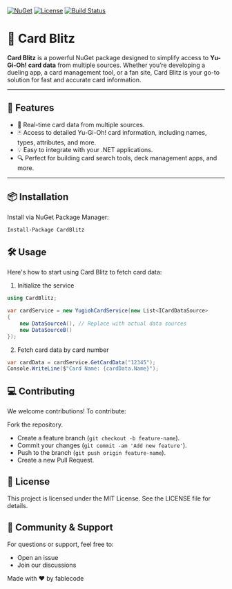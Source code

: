 [![NuGet](https://img.shields.io/nuget/v/CardBlitz)](https://www.nuget.org/packages/CardBlitz)
[![License](https://img.shields.io/github/license/yourusername/card-blitz)](LICENSE)
[![Build Status](https://img.shields.io/github/actions/workflow/status/yourusername/card-blitz/build.yml)](https://github.com/yourusername/card-blitz/actions)

# 🎴 Card Blitz

**Card Blitz** is a powerful NuGet package designed to simplify access to **Yu-Gi-Oh! card data** from multiple sources. Whether you’re developing a dueling app, a card management tool, or a fan site, Card Blitz is your go-to solution for fast and accurate card information.

---

## 🚀 Features

- 🔄 Real-time card data from multiple sources.
- 🃏 Access to detailed Yu-Gi-Oh! card information, including names, types, attributes, and more.
- 💡 Easy to integrate with your .NET applications.
- 🔍 Perfect for building card search tools, deck management apps, and more.

---

## 📦 Installation

Install via NuGet Package Manager:

```bash
Install-Package CardBlitz
```

## 🛠️ Usage
Here's how to start using Card Blitz to fetch card data:
1. Initialize the service
```csharp
using CardBlitz;

var cardService = new YugiohCardService(new List<ICardDataSource>
{
    new DataSourceA(), // Replace with actual data sources
    new DataSourceB()
});
```
2. Fetch card data by card number
```csharp
var cardData = cardService.GetCardData("12345");
Console.WriteLine($"Card Name: {cardData.Name}");
```
## 💻 Contributing
We welcome contributions! To contribute:

Fork the repository.
- Create a feature branch (`git checkout -b feature-name`).
- Commit your changes (`git commit -am 'Add new feature'`).
- Push to the branch (`git push origin feature-name`).
- Create a new Pull Request.

## 📄 License
This project is licensed under the MIT License. See the LICENSE file for details.

## 👥 Community & Support
For questions or support, feel free to:
- Open an issue
- Join our discussions

Made with ❤️ by fablecode
